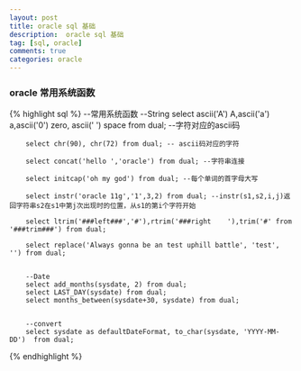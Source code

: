 ```yaml
---
layout: post
title: oracle sql 基础
description:  oracle sql 基础
tag: [sql, oracle]
comments: true
categories: oracle
---
```


### oracle 常用系统函数

{% highlight sql %}
 --常用系统函数
        --String
        select ascii('A') A,ascii('a') a,ascii('0') zero, ascii(' ') space from dual;  --字符对应的ascii码

        select chr(90), chr(72) from dual; -- ascii码对应的字符

        select concat('hello ','oracle') from dual; --字符串连接

        select initcap('oh my god') from dual; --每个单词的首字母大写

        select instr('oracle 11g','1',3,2) from dual; --instr(s1,s2,i,j)返回字符串s2在s1中第j次出现时的位置，从s1的第i个字符开始

        select ltrim('###left###','#'),rtrim('###right    '),trim('#' from '###trim###') from dual;

        select replace('Always gonna be an test uphill battle', 'test', '') from dual;


        --Date
        select add_months(sysdate, 2) from dual;
        select LAST_DAY(sysdate) from dual;
        select months_between(sysdate+30, sysdate) from dual;


        --convert
        select sysdate as defaultDateFormat, to_char(sysdate, 'YYYY-MM-DD')  from dual; 

{% endhighlight %}

       
<!-- more -->
